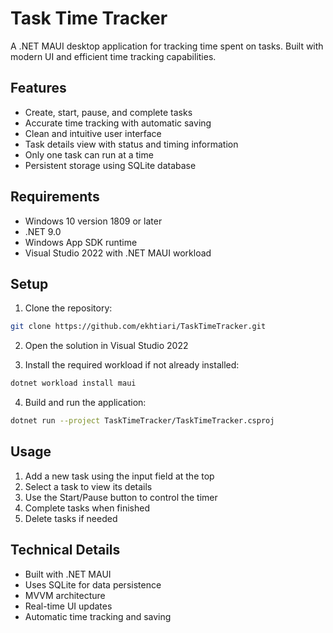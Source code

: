 # Task Time Tracker

A .NET MAUI desktop application for tracking time spent on tasks. Built with modern UI and efficient time tracking capabilities.

## Features

- Create, start, pause, and complete tasks
- Accurate time tracking with automatic saving
- Clean and intuitive user interface
- Task details view with status and timing information
- Only one task can run at a time
- Persistent storage using SQLite database

## Requirements

- Windows 10 version 1809 or later
- .NET 9.0
- Windows App SDK runtime
- Visual Studio 2022 with .NET MAUI workload

## Setup

1. Clone the repository:
```bash
git clone https://github.com/ekhtiari/TaskTimeTracker.git
```

2. Open the solution in Visual Studio 2022

3. Install the required workload if not already installed:
```bash
dotnet workload install maui
```

4. Build and run the application:
```bash
dotnet run --project TaskTimeTracker/TaskTimeTracker.csproj
```

## Usage

1. Add a new task using the input field at the top
2. Select a task to view its details
3. Use the Start/Pause button to control the timer
4. Complete tasks when finished
5. Delete tasks if needed

## Technical Details

- Built with .NET MAUI
- Uses SQLite for data persistence
- MVVM architecture
- Real-time UI updates
- Automatic time tracking and saving 
